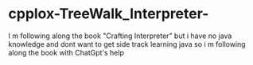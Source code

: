 # cpplox-TreeWalk_Interpreter-

I m following along the book "Crafting Interpreter" but i have no java knowledge and dont want to get side track learning java so i m following along the book with ChatGpt's help
